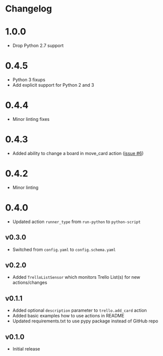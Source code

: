 # Changelog

# 1.0.0

* Drop Python 2.7 support

# 0.4.5

- Python 3 fixups
- Add explicit support for Python 2 and 3

# 0.4.4

- Minor linting fixes

# 0.4.3

- Added ability to change a board in move_card action ([issue #6](https://github.com/StackStorm-Exchange/stackstorm-trello/issues/6))

# 0.4.2

- Minor linting

# 0.4.0

- Updated action `runner_type` from `run-python` to `python-script`

## v0.3.0

* Switched from `config.yaml` to `config.schema.yaml`

## v0.2.0

* Added `TrelloListSensor` which monitors Trello List(s) for new actions/changes

## v0.1.1

* Added optional `description` parameter to `trello.add_card` action
* Added basic examples how to use actions in README
* Updated requirements.txt to use pypy package instead of GitHub repo

## v0.1.0

* Initial release
